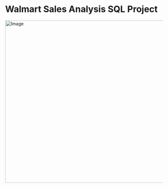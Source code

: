 
#  Walmart Sales Analysis SQL Project 
<img src="https://miro.medium.com/v2/resize:fit:1400/format:webp/1*RlI4hzKAC3bVDV6YTU-FrQ.jpeg" alt="Image" width="1000" height="520">

